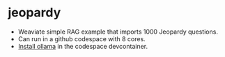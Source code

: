 # jeopardy
- Weaviate simple RAG example that imports 1000 Jeopardy questions.
- Can run in a github codespace with 8 cores.
- [Install ollama](https://github.com/prulloac/devcontainer-features/tree/main/src/ollama) in the codespace devcontainer.
